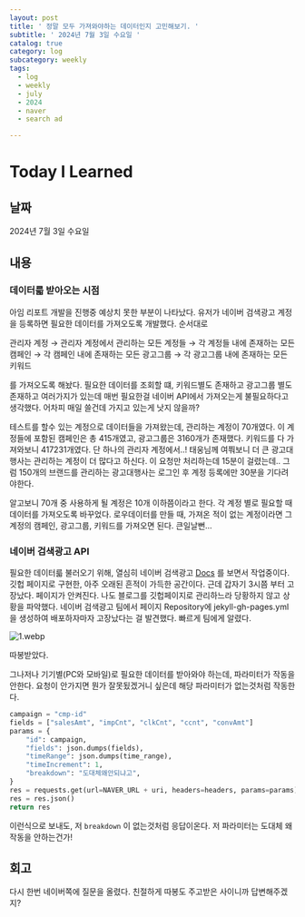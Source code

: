 ```yaml
---
layout: post
title: ' 정말 모두 가져와야하는 데이터인지 고민해보기. '
subtitle: ' 2024년 7월 3일 수요일 '
catalog: true
category: log
subcategory: weekly
tags:
  - log
  - weekly
  - july
  - 2024
  - naver
  - search ad

---
```


# Today I Learned

## 날짜

2024년 7월 3일 수요일

## 내용

### 데이터륿 받아오는 시점

아임 리포트 개발을 진행중 예상치 못한 부분이 나타났다. 유저가 네이버 검색광고 계정을 등록하면 필요한 데이터를 가져오도록 개발했다. 순서대로 

관리자 계정 → 관리자 계정에서 관리하는 모든 계정들 → 각 계정들 내에 존재하는 모든 캠페인 → 각 캠페인 내에 존재하는 모든 광고그룹 → 각 광고그룹 내에 존재하는 모든 키워드

를 가져오도록 해놨다. 필요한 데이터를 조회할 떄, 키워드별도 존재하고 광고그룹 별도 존재하고 여러가지가 있는데 매번 필요한걸 네이버 API에서 가져오는게 불필요하다고 생각했다. 어차피 매일 쓸건데 가지고 있는게 낫지 않을까?

 테스트를 할수 있는 계정으로 데이터들을 가져왔는데, 관리하는 계정이 70개였다. 이 계정들에 포함된 캠페인은 총 415개였고, 광고그룹은 3160개가 존재했다. 키워드를 다 가져와보니 417231개였다. 단 하나의 관리자 계정에서..! 태웅님께 여쭤보니 더 큰 광고대행사는 관리하는 계정이 더 많다고 하신다. 이 요청만 처리하는데 15분이 걸렸는데..  그럼 150개의 브랜드를 관리하는 광고대행사는 로그인 후 계정 등록에만 30분을 기다려야한다.

 알고보니 70개 중 사용하게 될 계정은 10개 이하쯤이라고 한다. 각 계정 별로 필요할 때 데이터를 가져오도록 바꾸었다. 로우데이터를 만들 때, 가져온 적이 없는 계정이라면 그 계정의 캠페인, 광고그룹, 키워드를 가져오면 된다. 큰일날뻔…

### 네이버 검색광고 API

필요한 데이터륿 불러오기 위해, 열심히 네이버 검색광고 [Docs](https://naver.github.io/searchad-apidoc/#/guides) 를 보면서 작업중이다. 깃헙 페이지로 구현한, 아주 오래된 흔적이 가득한 공간이다. 근데 갑자기 3시쯤 부터 고장났다. 페이지가 안켜진다. 나도 블로그를 깃헙페이지로 관리하느라 당황하지 않고 상황을 파악했다. 네이버 검색광고 팀에서 페이지 Repository에 jekyll-gh-pages.yml 을 생성하여 배포하자마자 고장났다는 걸 발견했다. 빠르게 팀에게 알렸다.

![1.webp](https://cdn.jsdelivr.net/gh/junsoopooh/importunate-dev.github.io/img/log/240703/1.webp)

따봉받았다.

그나저나 기기별(PC와 모바일)로 필요한 데이터를 받아와야 하는데, 파라미터가 작동을 안한다. 요청이 안가지면 뭔가 잘못됬겠거니 싶은데 해당 파라미터가 없는것처럼 작동한다.

```python
campaign = "cmp-id"
fields = ["salesAmt", "impCnt", "clkCnt", "ccnt", "convAmt"]
params = {
    "id": campaign,
    "fields": json.dumps(fields),
    "timeRange": json.dumps(time_range),
    "timeIncrement": 1,
    "breakdown": "도대체왜안되냐고",
}
res = requests.get(url=NAVER_URL + uri, headers=headers, params=params)
res = res.json()
return res
```

이런식으로 보내도, 저 `breakdown` 이 없는것처럼 응답이온다. 저 파라미터는 도대체 왜 작동을 안하는건가! 

## 회고

다시 한번 네이버쪽에 질문을 올렸다. 친절하게 따봉도 주고받은 사이니까 답변해주겠지?